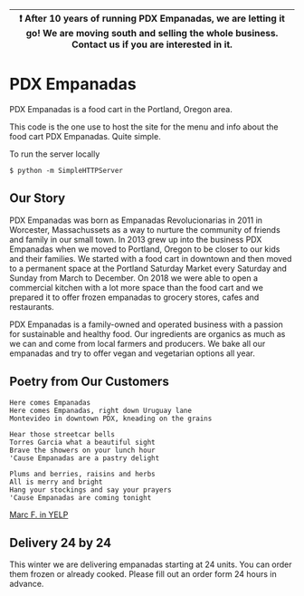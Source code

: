 | :exclamation:  After 10 years of running PDX Empanadas, we are letting it go! We are moving south and selling the whole business. Contact us if you are interested in it.   |
|-----------------------------------------------------------------------------------------------------------------------------------------------------------------------------|

# PDX Empanadas

PDX Empanadas is a food cart in the Portland, Oregon area.

This code is the one use to host the site for the menu and info about the food cart PDX Empanadas. Quite simple.

To run the server locally
```
$ python -m SimpleHTTPServer
```

## Our Story

PDX Empanadas was born as Empanadas Revolucionarias in 2011 in Worcester, Massachussets as a way to nurture the community of friends and family in our small town. In 2013 grew up into the business PDX Empanadas when we moved to Portland, Oregon to be closer to our kids and their families.  We started with a food cart in downtown and then moved to a permanent space at the Portland Saturday Market every Saturday and Sunday from March to December. On 2018 we were able to open a commercial kitchen with a lot more space than the food cart and we prepared it to offer frozen empanadas to grocery stores, cafes and restaurants.

PDX Empanadas is a family-owned and operated business with a passion for sustainable and healthy food. Our ingredients are organics as much as we can and come from local farmers and producers. We bake all our empanadas and try to offer vegan and vegetarian options all year.

## Poetry from Our Customers

```
Here comes Empanadas
Here comes Empanadas, right down Uruguay lane
Montevideo in downtown PDX, kneading on the grains

Hear those streetcar bells
Torres Garcia what a beautiful sight
Brave the showers on your lunch hour
'Cause Empanadas are a pastry delight

Plums and berries, raisins and herbs
All is merry and bright
Hang your stockings and say your prayers
'Cause Empanadas are coming tonight
```

[Marc F. in YELP](https://www.yelp.com/biz/pdx-empanadas-portland?hrid=MMNThNbDYlKEfJsAwTm-lA&utm_campaign=www_review_share_popup&utm_medium=copy_link&utm_source=(direct))


## Delivery 24 by 24

This winter we are delivering empanadas starting at 24 units. You can order them frozen or already cooked. Please fill out an order form 24 hours in advance.
